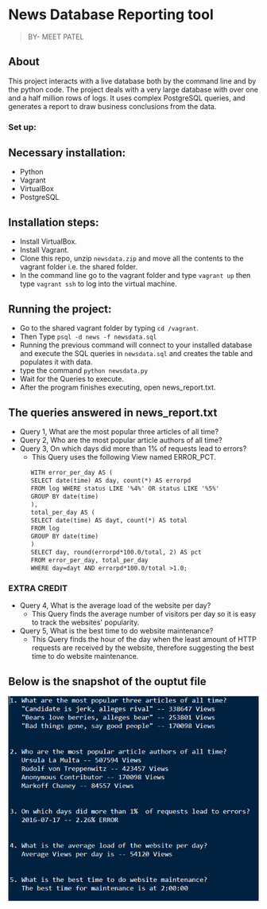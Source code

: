 # News Database Reporting tool
> BY- MEET PATEL

## About
This project interacts with a live database both by the command line and by the python code. The project deals with a very large database with over one and a half million rows of logs. It uses complex PostgreSQL queries, and generates a report to draw business conclusions from the data.

### Set up:
## Necessary installation:
* Python
* Vagrant
* VirtualBox
* PostgreSQL

## Installation steps:
* Install VirtualBox.
* Install Vagrant.
* Clone this repo, unzip `newsdata.zip` and move all the contents to the vagrant folder i.e. the shared folder.
* In the command line go to the vagrant folder and type `vagrant up` then type `vagrant ssh` to log into the virtual machine.

## Running the project:
* Go to the shared vagrant folder by typing `cd /vagrant`.
* Then Type `psql -d news -f newsdata.sql`
* Running the previous command will connect to your installed database and execute the SQL queries in `newsdata.sql` and creates the table and populates it with data.
* type the command `python newsdata.py`
* Wait for the Queries to execute.
* After the program finishes executing, open news_report.txt.

## The queries answered in news_report.txt
* Query 1, What are the most popular three articles of all time?
* Query 2, Who are the most popular article authors of all time?
* Query 3, On which days did more than 1%  of requests lead to errors?
  - This Query uses the following View named ERROR_PCT.
  ```CREATE VIEW ERROR_PCT AS
     WITH error_per_day AS (
     SELECT date(time) AS day, count(*) AS errorpd
     FROM log WHERE status LIKE '%4%' OR status LIKE '%5%'
     GROUP BY date(time)
     ),
     total_per_day AS (
     SELECT date(time) AS dayt, count(*) AS total
     FROM log
     GROUP BY date(time)
     )
     SELECT day, round(errorpd*100.0/total, 2) AS pct
     FROM error_per_day, total_per_day
     WHERE day=dayt AND errorpd*100.0/total >1.0;
  ```

### **EXTRA CREDIT**
* Query 4, What is the average load of the website per day?
  - This Query finds the average number of visitors per day so it is easy to track the websites' popularity.
* Query 5, What is the best time to do website maintenance?
  - This Query finds the hour of the day when the least amount of HTTP requests are received by the website, therefore suggesting the best time to do website maintenance.
  
## Below is the snapshot of the ouptut file
![Image of output](https://github.com/Patel-Meet/Database-Reporting-tool/blob/master/Capture.PNG)
